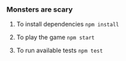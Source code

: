 ### Monsters are scary 

1. To install dependencies `npm install`

2. To play the game `npm start`

3. To run available tests `npm test`
